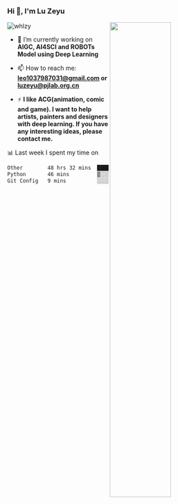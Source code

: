 ### Hi 👋, I'm Lu Zeyu

<img src="https://komarev.com/ghpvc/?username=whlzy&label=Profile%20views&color=0e75b6&style=flat" alt="whlzy" />
<img align="right" width="53%" src="https://github-readme-stats.vercel.app/api?username=whlzy&show_icons=true">

- 🔭 I’m currently working on **AIGC, AI4SCI and ROBOTs Model using Deep Learning**

- 📫 How to reach me: **leo1037987031@gmail.com or luzeyu@pjlab.org.cn**

- ⚡ **I like ACG(animation, comic and game). I want to help artists, painters and designers with deep learning. If you have any interesting ideas, please contact me.**

📊 Last week I spent my time on

<!--START_SECTION:waka-->

```txt
Other        48 hrs 32 mins  ████████████████████████▓   98.12 %
Python       46 mins         ▒░░░░░░░░░░░░░░░░░░░░░░░░   01.56 %
Git Config   9 mins          ░░░░░░░░░░░░░░░░░░░░░░░░░   00.31 %
```

<!--END_SECTION:waka-->

